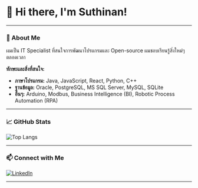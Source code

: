 # 👋 Hi there, I'm Suthinan!

---

### 🚀 About Me

ผมเป็น IT Specialist ที่สนใจการพัฒนาโปรแกรมและ Open-source ผมชอบเรียนรู้สิ่งใหม่ๆ ตลอดเวลา

**ทักษะและสิ่งที่สนใจ:**
* **ภาษาโปรแกรม:** Java, JavaScript, React, Python, C++
* **ฐานข้อมูล:** Oracle, PostgreSQL, MS SQL Server, MySQL, SQLite
* **อื่นๆ:** Arduino, Modbus, Business Intelligence (BI), Robotic Process Automation (RPA)

---

### 📈 GitHub Stats

![Top Langs](https://github-readme-stats.vercel.app/api/top-langs/?username=fulloption&layout=compact&theme=radical)

---

### 📫 Connect with Me

[![LinkedIn](https://img.shields.io/badge/-LinkedIn-black?style=flat-square&logo=linkedin)](https://www.linkedin.com/in/suthinan/)

---
